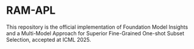 # RAM-APL
This repository is the official implementation of Foundation Model Insights and a Multi-Model Approach for Superior Fine-Grained One-shot Subset Selection, accepted at ICML 2025.
